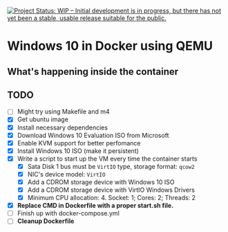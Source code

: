 [![Project Status: WIP – Initial development is in progress, but there has not yet been a stable, usable release suitable for the public.](https://www.repostatus.org/badges/latest/wip.svg)](https://www.repostatus.org/#wip)

# Windows 10 in Docker using QEMU  

## What's happening inside the container

## TODO

- [ ] Might try using Makefile and m4
- [x] Get ubuntu image
- [x] Install necessary dependencies
- [x] Download Windows 10 Evaluation ISO from Microsoft
- [x] Enable KVM support for better perfomance
- [x] Install Windows 10 ISO (make it persistent)
- [x] Write a script to start up the VM every time the container starts
  - [x] Sata Disk 1 bus must be `VirtIO` type, storage format: `qcow2`
  - [x] NIC's device model: `VirtIO`
  - [x] Add a CDROM storage device with Windows 10 ISO
  - [x] Add a CDROM storage device with VirtIO Windows Drivers
  - [x] Minimum CPU allocation: 4. Socket: 1; Cores: 2; Threads: 2
- [x] **Replace CMD in Dockerfile with a proper start.sh file.**
- [ ] Finish up with docker-compose.yml
- [ ] **Cleanup Dockerfile**